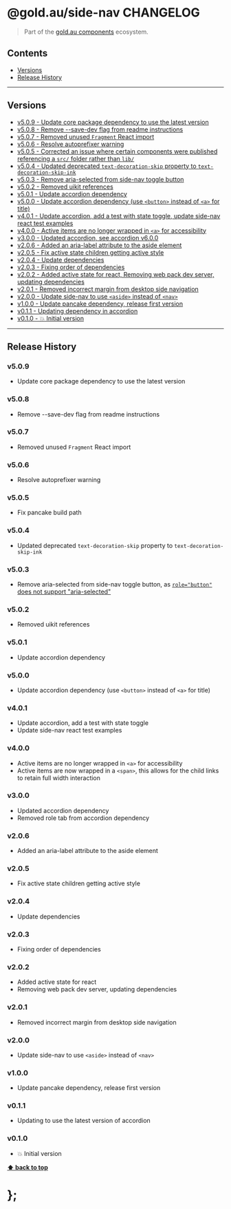 @gold.au/side-nav CHANGELOG
======================

> Part of the [gold.au components](https://github.com/designsystemau/gold-design-system/) ecosystem.


## Contents

* [Versions](#install)
* [Release History](#release-history)


----------------------------------------------------------------------------------------------------------------------------------------------------------------


## Versions

* [v5.0.9 - Update core package dependency to use the latest version](#v509)
* [v5.0.8 - Remove --save-dev flag from readme instructions](#v508)
* [v5.0.7 - Removed unused `Fragment` React import](#v507)
* [v5.0.6 - Resolve autoprefixer warning](#v506)
* [v5.0.5 - Corrected an issue where certain components were published referencing a `src/` folder rather than `lib/`](#v505)
* [v5.0.4 - Updated deprecated `text-decoration-skip` property to `text-decoration-skip-ink`](#v504)
* [v5.0.3 - Remove aria-selected from side-nav toggle button](#v503)
* [v5.0.2 - Removed uikit references](#v502)
* [v5.0.1 - Update accordion dependency](#v501)
* [v5.0.0 - Update accordion dependency (use `<button>` instead of `<a>` for title)](#v500)
* [v4.0.1 - Update accordion, add a test with state toggle, update side-nav react test examples](#v401)
* [v4.0.0 - Active items are no longer wrapped in `<a>` for accessibility](#v400)
* [v3.0.0 - Updated accordion, see accordion v6.0.0](#v300)
* [v2.0.6 - Added an aria-label attribute to the aside element](#v206)
* [v2.0.5 - Fix active state children getting active style](#v205)
* [v2.0.4 - Update dependencies](#v204)
* [v2.0.3 - Fixing order of dependencies](#v203)
* [v2.0.2 - Added active state for react, Removing web pack dev server, updating dependencies](#v202)
* [v2.0.1 - Removed incorrect margin from desktop side navigation](#v201)
* [v2.0.0 - Update side-nav to use `<aside>` instead of `<nav>`](#v200)
* [v1.0.0 - Update pancake dependency, release first version](#v100)
* [v0.1.1 - Updating dependency in accordion](#v011)
* [v0.1.0 - 💥 Initial version](#v010)


----------------------------------------------------------------------------------------------------------------------------------------------------------------


## Release History

### v5.0.9

- Update core package dependency to use the latest version


### v5.0.8

- Remove --save-dev flag from readme instructions


### v5.0.7

- Removed unused `Fragment` React import


### v5.0.6

- Resolve autoprefixer warning


### v5.0.5

- Fix pancake build path


### v5.0.4

- Updated deprecated `text-decoration-skip` property to `text-decoration-skip-ink`


### v5.0.3

- Remove aria-selected from side-nav toggle button, as [`role="button"` does not support "aria-selected"](https://www.w3.org/TR/wai-aria-1.1/#button)


### v5.0.2

- Removed uikit references


### v5.0.1

- Update accordion dependency


### v5.0.0

- Update accordion dependency (use `<button>` instead of `<a>` for title)


### v4.0.1

- Update accordion, add a test with state toggle
- Update side-nav react test examples


### v4.0.0

- Active items are no longer wrapped in `<a>` for accessibility
- Active items are now wrapped in a `<span>`, this allows for the child links to retain full width interaction


### v3.0.0

- Updated accordion dependency
- Removed role tab from accordion dependency


### v2.0.6

- Added an aria-label attribute to the aside element


### v2.0.5

- Fix active state children getting active style


### v2.0.4

- Update dependencies


### v2.0.3

- Fixing order of dependencies


### v2.0.2

- Added active state for react
- Removing web pack dev server, updating dependencies


### v2.0.1

- Removed incorrect margin from desktop side navigation


### v2.0.0

- Update side-nav to use `<aside>` instead of `<nav>`


### v1.0.0

- Update pancake dependency, release first version


### v0.1.1

- Updating to use the latest version of accordion


### v0.1.0

- 💥 Initial version


**[⬆ back to top](#contents)**


# };
